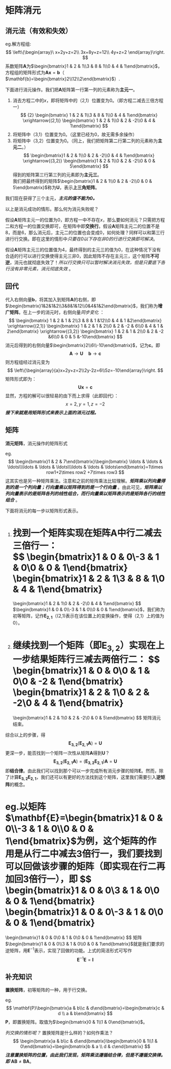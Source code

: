 # 矩阵消元

## 消元法（有效和失效）

eg.解方程组:
$$
\left\{\begin{array}\ x+2y+z=2\\ 3x+8y+z=12\\ 4y+z=2 \end{array}\right.
$$
系数矩阵$\mathbf{A}$为$\begin{bmatrix}1 & 2 & 1\\3 & 8 & 1\\0 & 4 & 1\end{bmatrix}$，方程组的矩阵形式为$\mathbf{A}\mathbf{x}=\mathbf{b}$（ $\mathbf{b}=\begin{bmatrix}2\\12\\2\end{bmatrix}$）.

下面进行消元操作。我们把$\mathbf{A}$矩阵第一行第一列的元素称为**主元一**。

1. 消去方程二中的$x$，即将矩阵中的（2,1）位置变为0。（即方程二减去三倍方程一）
$$ {2}
\begin{bmatrix} 1 & 2 & 1\\3 & 8 & 1\\0 & 4 & 1\end{bmatrix}
\xrightarrow{(2,1)}
\begin{bmatrix} 1 & 2 & 1\\0 & 2 & -2\\0 & 4 & 1\end{bmatrix}
$$
2. 将矩阵中（3,1）位置变为0。（这里已经为0，故无需多余操作）
3. 将矩阵中（3,2）位置变为0。（同上，我们把矩阵第二行第二列的元素称为**主元二**。）
$$
\begin{bmatrix}1 & 2 & 1\\0 & 2 & -2\\0 & 4 & 1\end{bmatrix}
\xrightarrow{(3,2)} 
\begin{bmatrix}1 & 2 & 1\\0 & 2 & -2\\0 & 0 & 5\end{bmatrix}
$$
得到的矩阵第三行第三列的元素即为**主元三**。  
我们把最终得到的矩阵$\begin{bmatrix}1 & 2 & 1\\0 & 2 & -2\\0 & 0 & 5\end{bmatrix}$称为$\mathbf{U}$，表示**上三角矩阵**。

我们现在获得了三个主元，***主元的值不能为0。***

以上是消元成功的情形。那么何为消元失败呢？

假设$\mathbf{A}$矩阵主元一的位置为0，即方程一中不存在$x$，那么要如何消元？只需把方程二和方程一的位置交换即可，在矩阵中即**交换行**。假设$\mathbf{A}$矩阵主元二的位置不是8，而是6，那么消元后，主元二的位置也会变成0，如何处理？同样可以和第三行进行行交换。即在这里的情形中*只要在0以下存在非0的行进行交换即可解决*。

假设$\mathbf{A}$矩阵主元三的位置值为4，最终得到的主元三的值为0，在这种情况下没有合适的行可以进行交换使得主元三非0，因此矩阵不存在主元三，这个矩阵**不可逆**，消元也就彻底失效了！*所以行交换只可以暂时解决消元失效，但是只要底下各行没有非零元素，消元彻底失效* 。

## 回代

代入右侧向量$\mathbf{b}$，将其加入到矩阵$\mathbf{A}$的右侧，即$\begin{bmatrix}1&2&1&2\\3&8&1&12\\0&4&1&2\end{bmatrix}$，我们称为**增广矩阵**。在上一步的消元时，右侧向量*同步变化* ：
$$
\begin{bmatrix} 1 & 2 & 1 & 2\\3 & 8 & 1 &12\\0 & 4 & 1 &2\end{bmatrix}
\xrightarrow{(2,1)}
\begin{bmatrix} 1 & 2 & 1 & 2\\0 & 2 & -2 & 6\\0 & 4 & 1 & 2\end{bmatrix}
\xrightarrow{(3,2)} 
\begin{bmatrix} 1 & 2 & 1 & 2\\0 & 2 & -2 &6\\0 & 0 & 5 &-10\end{bmatrix}
$$
消元后得到的右侧向量$\begin{bmatrix}2\\6\\-10\end{bmatrix}$，记为$\mathbf{c}$。即
$$
\mathbf{A}\to\mathbf{U}\quad\mathbf{b}\to\mathbf{c}
$$
则方程组经过消元变为
$$
\left\{\begin{array}{a}x+2y+z=2\\2y-2z=6\\5z=-10\end{array}\right.
$$
矩阵形式即为：
$$
\mathbf{U}\mathbf{x}=\mathbf{c}
$$
显然，方程的解可以很轻易的由下而上求得（此即回代）：
$$
x=2,y=1,z=-2
$$
***接下来就是用矩阵形式来表示上面的消元过程。***

## 矩阵

**消元矩阵**，消元操作的矩阵形式

eg.
$$
\begin{bmatrix}1 & 2 & 7\end{bmatrix}\begin{bmatrix} \ldots & \ldots & \ldots\\\ldots & \ldots & \ldots\\\ldots & \ldots & \ldots\end{bmatrix}=1\times row1+2\times row2 +7\times row3
$$
这其实也是另一种矩阵乘法。注意和之前的矩阵乘法比较理解。***矩阵乘以列向量得到的是一个列向量；行向量乘以矩阵得到的是一个行向量*** 。由此可见，***矩阵乘以列向量表示的是矩阵各列的线性组合，而行向量乘以矩阵表示的是矩阵各行的线性组合*** 。

下面将消元的每一步以矩阵形式表示。

1. 找到一个矩阵实现在矩阵$\mathbf{A}$中行二减去三倍行一：  
   $$
   \begin{bmatrix}1 & 0 & 0\\-3 & 1 & 0\\0 & 0 & 1\end{bmatrix}
   \begin{bmatrix}1 & 2 & 1\\3 & 8 & 1\\0 & 4 & 1\end{bmatrix}
   =
   \begin{bmatrix}1 & 2 & 1\\0 & 2 & -2\\0 & 4 & 1\end{bmatrix}
   $$
   $\begin{bmatrix}1 & 0 & 0\\-3 & 1 & 0\\0 & 0 & 1\end{bmatrix}$，我们称为初等矩阵，记作$\mathbf{E_{2,1}}$（(2,1)表示在该位置上的变换操作，使得（2,1）上的值为0）。

2. 继续找到一个矩阵（即$\mathbf{E_{3,2}}$）实现在上一步结果矩阵行三减去两倍行二：
   $$
   \begin{bmatrix}1 & 0 & 0\\0 & 1 & 0\\0 & -2 & 1\end{bmatrix}
   \begin{bmatrix}1 & 2 & 1\\0 & 2 & -2\\0 & 4 & 1\end{bmatrix}
   =
   \begin{bmatrix}1 & 2 & 1\\0 & 2 & -2\\0 & 0 & 5\end{bmatrix}
   $$
   矩阵消元结束。

综合以上的步骤，得
$$
\mathbf{E_{3,2}}(\mathbf{E_{2,1}}\mathbf{A})=\mathbf{U}
$$
更深一步，能否找到一个矩阵一次性从矩阵$\mathbf{A}$得到$\mathbf{U}$？
$$
\mathbf{E_{3,2}}(\mathbf{E_{2,1}}\mathbf{A})=(\mathbf{E_{3,2}}\mathbf{E_{2,1}})\mathbf{A}=\mathbf{U}
$$
即**结合律**。由此我们可以找到那个可以一步完成所有消元步骤的矩阵$\mathbf{E}$。然而，除了计算$\mathbf{E_{3,2}}\mathbf{E_{2,1}}$，我们还可以有更好的方法找到这个矩阵，这里我们需要引入**逆矩阵**的概念。

eg.以矩阵$\mathbf{E}=\begin{bmatrix}1 & 0 & 0\\-3 & 1 & 0\\0 & 0 & 1\end{bmatrix}$为例，这个矩阵的作用是从行二中减去3倍行一，我们要找到可以回做该步骤的矩阵（即实现在行二再加回3倍行一），即
$$
\begin{bmatrix}1 & 0 & 0\\3 & 1 & 0\\0 & 0 & 1\end{bmatrix} 
\begin{bmatrix}1 & 0 & 0\\-3 & 1 & 0\\0 & 0 & 1\end{bmatrix}
=
\begin{bmatrix}1 & 0 & 0\\0 & 1 & 0\\0 & 0 & 1\end{bmatrix}
$$
矩阵$\begin{bmatrix}1 & 0 & 0\\3 & 1 & 0\\0 & 0 & 1\end{bmatrix}$就是我们要求的逆矩阵，用$\mathbf{E}^{-1}$表示，实现了回做的功能。上式的简洁形式可写作
$$
\mathbf{E}^{-1}\mathbf{E}=\mathbf{I}
$$


## 补充知识

**置换矩阵**，初等矩阵的一种，用于行交换。

eg.
$$
\mathbf{P}\begin{bmatrix}a & b\\c & d\end{bmatrix}=\begin{bmatrix}c & d \\ a & b\end{bmatrix}
$$
$\mathbf{P}$，即置换矩阵。取值为$\begin{bmatrix}0 & 1\\1 & 0\end{bmatrix}$。

*列交换的情形呢？* 置换矩阵是什么样的？如何作乘法？
$$
\begin{bmatrix}a & b\\c & d\end{bmatrix}\begin{bmatrix}0 & 1\\1 & 0\end{bmatrix}=\begin{bmatrix}b & a \\ d & c\end{bmatrix}
$$
***注意置换矩阵的位置，由此我们发现，矩阵乘法遵循结合律，但是不遵循交换律。即***   $\mathbf{A}\mathbf{B}\neq\mathbf{B}\mathbf{A}$。